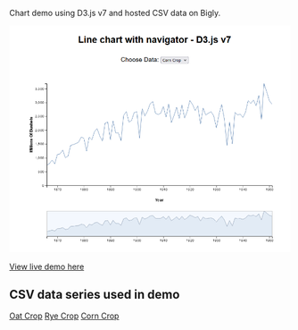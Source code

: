 Chart demo using D3.js v7 and hosted CSV data on Bigly.

![Screenshot](screenshot.png)

[View live demo here](https://bigly.biz/demo/index.html)

CSV data series used in demo
-----------------------------------------------------------------
[Oat Crop](https://bigly.biz/data/series/37af700a-2bdc-11ea-a722-f3068f3e9f6e)
[Rye Crop](https://bigly.biz/data/series/3b52bf46-2bdc-11ea-a773-2bef8b402a0f)
[Corn Crop](https://bigly.biz/data/series/2ee738ea-2bdc-11ea-a669-3be47a8fe955)

